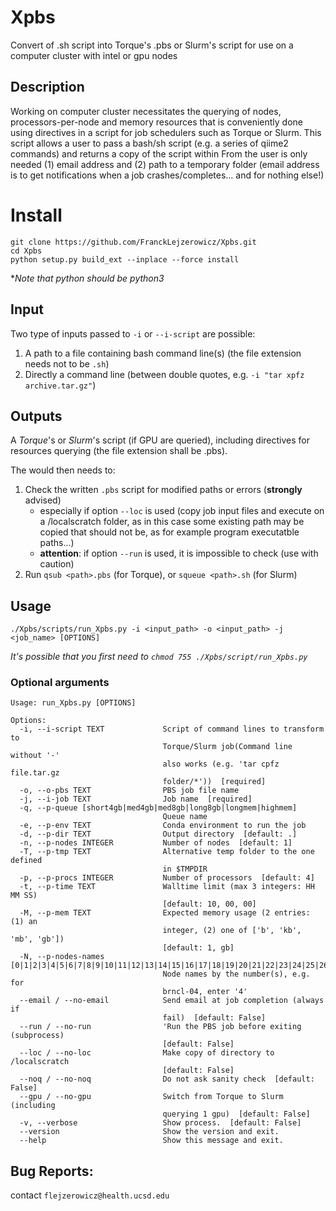 # Xpbs

Convert of .sh script into Torque's .pbs or Slurm's script for use on a computer cluster with intel or gpu nodes

## Description

Working on computer cluster necessitates the querying of nodes, processors-per-node and memory resources that is conveniently done using directives in a script for job schedulers such as Torque or Slurm.
This script allows a user to pass a bash/sh script (e.g. a series of qiime2 commands) and returns a copy of the script within
From the user is only needed (1) email address and (2) path to a temporary folder
(email address is to get notifications when a job crashes/completes... and for nothing else!)
     
 # Install

```
git clone https://github.com/FranckLejzerowicz/Xpbs.git
cd Xpbs
python setup.py build_ext --inplace --force install
```
*_Note that python should be python3_

## Input

Two type of inputs passed to `-i` or `--i-script` are possible:
1. A path to a file containing bash command line(s) (the file extension needs not to be `.sh`)
2. Directly a command line (between double quotes, e.g. `-i "tar xpfz archive.tar.gz"`) 

## Outputs

A _Torque_'s or _Slurm_'s script (if GPU are queried), including directives for resources querying (the file extension shall be .pbs).

The would then needs to:
1. Check the written `.pbs` script for modified paths or errors (**strongly** advised)
    * especially if option `--loc` is used (copy job input files and execute on a /localscratch folder, as in this case some existing path may be copied that should not be, as for example program executatble paths...) 
    * **attention**: if option `--run` is used, it is impossible to check (use with caution) 
2. Run `qsub <path>.pbs` (for Torque), or `squeue <path>.sh` (for Slurm)
  
## Usage

```
./Xpbs/scripts/run_Xpbs.py -i <input_path> -o <input_path> -j <job_name> [OPTIONS]
```
*It's possible that you first need to `chmod 755 ./Xpbs/script/run_Xpbs.py`*

### Optional arguments

``` 
Usage: run_Xpbs.py [OPTIONS]

Options:
  -i, --i-script TEXT             Script of command lines to transform to
                                  Torque/Slurm job(Command line without '-'
                                  also works (e.g. 'tar cpfz file.tar.gz
                                  folder/*'))  [required]
  -o, --o-pbs TEXT                PBS job file name
  -j, --i-job TEXT                Job name  [required]
  -q, --p-queue [short4gb|med4gb|med8gb|long8gb|longmem|highmem]
                                  Queue name
  -e, --p-env TEXT                Conda environment to run the job
  -d, --p-dir TEXT                Output directory  [default: .]
  -n, --p-nodes INTEGER           Number of nodes  [default: 1]
  -T, --p-tmp TEXT                Alternative temp folder to the one defined
                                  in $TMPDIR
  -p, --p-procs INTEGER           Number of processors  [default: 4]
  -t, --p-time TEXT               Walltime limit (max 3 integers: HH MM SS)
                                  [default: 10, 00, 00]
  -M, --p-mem TEXT                Expected memory usage (2 entries: (1) an
                                  integer, (2) one of ['b', 'kb', 'mb', 'gb'])
                                  [default: 1, gb]
  -N, --p-nodes-names [0|1|2|3|4|5|6|7|8|9|10|11|12|13|14|15|16|17|18|19|20|21|22|23|24|25|26|27|28|29|30|31|32|33|34|35|36|37|38|39|40|41|42|43|44|45|46|47|48|49|50|51|52|53|54]
                                  Node names by the number(s), e.g. for
                                  brncl-04, enter '4'
  --email / --no-email            Send email at job completion (always if
                                  fail)  [default: False]
  --run / --no-run                'Run the PBS job before exiting (subprocess)
                                  [default: False]
  --loc / --no-loc                Make copy of directory to /localscratch
                                  [default: False]
  --noq / --no-noq                Do not ask sanity check  [default: False]
  --gpu / --no-gpu                Switch from Torque to Slurm (including
                                  querying 1 gpu)  [default: False]
  -v, --verbose                   Show process.  [default: False]
  --version                       Show the version and exit.
  --help                          Show this message and exit. 
```


Bug Reports:
-----------
contact ``flejzerowicz@health.ucsd.edu``
